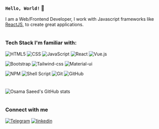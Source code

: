 ### ```Hello, World!``` 👋

I am a Web/Frontend Developer, I work with Javascript frameworks like [ReactJS](https://beta.reactjs.org/), to create great applications.
#
### Tech Stack I'm familiar with:

![HTML5](https://img.shields.io/badge/html5-%23E34F26.svg?style=for-the-badge&logo=html5&logoColor=white)
![CSS](https://img.shields.io/badge/css3-%231572B6.svg?style=for-the-badge&logo=css3&logoColor=white)
![JavaScript](https://img.shields.io/badge/JavaScript-F7DF1E?style=for-the-badge&logo=javascript&logoColor=black)
![React](https://img.shields.io/badge/react-%2320232a.svg?style=for-the-badge&logo=react&logoColor=%2361DAFB)
![Vue.js](https://img.shields.io/badge/vuejs-%2335495e.svg?style=for-the-badge&logo=vuedotjs&logoColor=%234FC08D)

![Bootstrap](https://img.shields.io/badge/bootstrap-%23563D7C.svg?style=for-the-badge&logo=bootstrap&logoColor=white)
![Tailwind-css](https://img.shields.io/badge/Tailwind_CSS-38B2AC?style=for-the-badge&logo=tailwind-css&logoColor=white)
![Material-ui](https://img.shields.io/badge/Material--UI-0081CB?style=for-the-badge&logo=material-ui&logoColor=white)

![NPM](https://img.shields.io/badge/NPM-%23000000.svg?style=for-the-badge&logo=npm&logoColor=white)
![Shell Script](https://img.shields.io/badge/shell_script-%23121011.svg?style=for-the-badge&logo=gnu-bash&logoColor=white)
![Git](https://img.shields.io/badge/git-%23F05033.svg?style=for-the-badge&logo=git&logoColor=white)
![GitHub](https://img.shields.io/badge/github-%23121011.svg?style=for-the-badge&logo=github&logoColor=white)

#
![Osama Saeed's GitHub stats](https://github-readme-stats.vercel.app/api/?username=osdroidi&show_icons=true&title_color=fff&icon_color=fff&text_color=9f9f9f&bg_color=151515)
#
### Connect with me

[![Telegram](https://img.shields.io/badge/Telegram-2CA5E0?style=for-the-badge&logo=telegram&logoColor=white)](https://t.me/dryJS)
[![linkedin](https://img.shields.io/badge/linkedin-2CA5E0?style=for-the-badge&logo=linkedin&logoColor=white)](https://www.linkedin.com/in/osdroidi/)